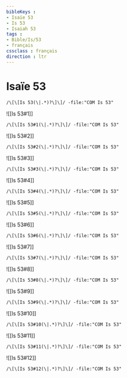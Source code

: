 ```yaml
---
bibleKeys : 
- Isaïe 53
- Is 53
- Isaiah 53
tags : 
- Bible/Is/53
- français
cssclass : français
direction : ltr
---
```


# Isaïe 53

```query
/\[\[Is 53(\|.*)?\]\]/ -file:"COM Is 53"
```



![[Is 53#1]]

```query
/\[\[Is 53#1(\|.*)?\]\]/ -file:"COM Is 53"
```

![[Is 53#2]]

```query
/\[\[Is 53#2(\|.*)?\]\]/ -file:"COM Is 53"
```

![[Is 53#3]]

```query
/\[\[Is 53#3(\|.*)?\]\]/ -file:"COM Is 53"
```

![[Is 53#4]]

```query
/\[\[Is 53#4(\|.*)?\]\]/ -file:"COM Is 53"
```

![[Is 53#5]]

```query
/\[\[Is 53#5(\|.*)?\]\]/ -file:"COM Is 53"
```

![[Is 53#6]]

```query
/\[\[Is 53#6(\|.*)?\]\]/ -file:"COM Is 53"
```

![[Is 53#7]]

```query
/\[\[Is 53#7(\|.*)?\]\]/ -file:"COM Is 53"
```

![[Is 53#8]]

```query
/\[\[Is 53#8(\|.*)?\]\]/ -file:"COM Is 53"
```

![[Is 53#9]]

```query
/\[\[Is 53#9(\|.*)?\]\]/ -file:"COM Is 53"
```

![[Is 53#10]]

```query
/\[\[Is 53#10(\|.*)?\]\]/ -file:"COM Is 53"
```

![[Is 53#11]]

```query
/\[\[Is 53#11(\|.*)?\]\]/ -file:"COM Is 53"
```

![[Is 53#12]]

```query
/\[\[Is 53#12(\|.*)?\]\]/ -file:"COM Is 53"
```

